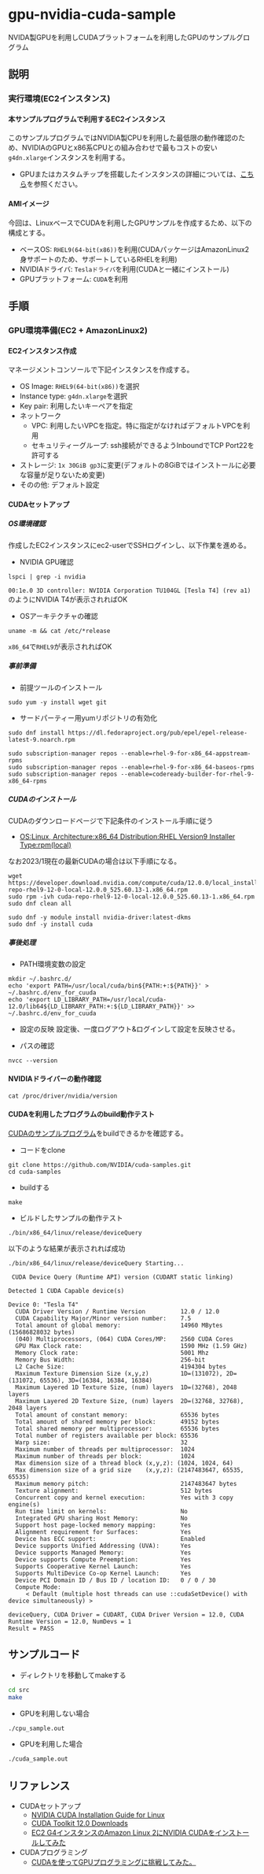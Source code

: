 # gpu-nvidia-cuda-sample
NVIDA製GPUを利用しCUDAプラットフォームを利用したGPUのサンプルグログラム


## 説明
### 実行環境(EC2インスタンス)
#### 本サンプルプログラムで利用するEC2インスタンス
このサンプルプログラムではNVIDIA製CPUを利用した最低限の動作確認のため、NVIDIAのGPUとx86系CPUとの組み合わせで最もコストの安い`g4dn.xlarge`インスタンスを利用する。

- GPUまたはカスタムチップを搭載したインスタンスの詳細については、[こちら](./documents/instances.md)を参照ください。

#### AMIイメージ
今回は、LinuxベースでCUDAを利用したGPUサンプルを作成するため、以下の構成とする。
- ベースOS: `RHEL9(64-bit(x86))`を利用(CUDAパッケージはAmazonLinux2身サポートのため、サポートしているRHELを利用)
- NVIDIAドライバ: `Teslaドライバ`を利用(CUDAと一緒にインストール)
- GPUプラットフォーム: `CUDA`を利用

## 手順
### GPU環境準備(EC2 + AmazonLinux2)
#### EC2インスタンス作成
マネージメントコンソールで下記インスタンスを作成する。
- OS Image: `RHEL9(64-bit(x86))`を選択
- Instance type: `g4dn.xlarge`を選択
- Key pair: 利用したいキーペアを指定
- ネットワーク
    - VPC: 利用したいVPCを指定。特に指定がなければデフォルトVPCを利用
    - セキュリティーグループ: ssh接続ができるようInboundでTCP Port22を許可する
- ストレージ: `1x 30GiB gp3`に変更(デフォルトの8GiBではインストールに必要な容量が足りないため変更)
- そのの他: デフォルト設定

#### CUDAセットアップ
##### OS環境確認
作成したEC2インスタンスにec2-userでSSHログインし、以下作業を進める。
- NVIDIA GPU確認
```shell
lspci | grep -i nvidia
````
`00:1e.0 3D controller: NVIDIA Corporation TU104GL [Tesla T4] (rev a1)`のようにNVIDIA T4が表示されればOK

- OSアーキテクチャの確認
```shell
uname -m && cat /etc/*release
```
`x86_64`で`RHEL9`が表示されればOK

##### 事前準備
- 前提ツールのインストール
```shell
sudo yum -y install wget git
```


- サードパーティー用yumリポジトリの有効化
```shell
sudo dnf install https://dl.fedoraproject.org/pub/epel/epel-release-latest-9.noarch.rpm

sudo subscription-manager repos --enable=rhel-9-for-x86_64-appstream-rpms
sudo subscription-manager repos --enable=rhel-9-for-x86_64-baseos-rpms
sudo subscription-manager repos --enable=codeready-builder-for-rhel-9-x86_64-rpms
```

##### CUDAのインストール
CUDAのダウンロードページで下記条件のインストール手順に従う
- [OS:Linux, Architecture:x86_64 Distribution:RHEL Version9 Installer Type:rpm(local)](https://developer.nvidia.com/cuda-downloads?target_os=Linux&target_arch=x86_64&Distribution=RHEL&target_version=9&target_type=rpm_local)


なお2023/1現在の最新CUDAの場合は以下手順になる。
```shell
wget https://developer.download.nvidia.com/compute/cuda/12.0.0/local_installers/cuda-repo-rhel9-12-0-local-12.0.0_525.60.13-1.x86_64.rpm
sudo rpm -ivh cuda-repo-rhel9-12-0-local-12.0.0_525.60.13-1.x86_64.rpm
sudo dnf clean all

sudo dnf -y module install nvidia-driver:latest-dkms
sudo dnf -y install cuda
```

##### 事後処理
- PATH環境変数の設定
```shell
mkdir ~/.bashrc.d/
echo 'export PATH=/usr/local/cuda/bin${PATH:+:${PATH}}' > ~/.bashrc.d/env_for_cuuda
echo 'export LD_LIBRARY_PATH=/usr/local/cuda-12.0/lib64${LD_LIBRARY_PATH:+:${LD_LIBRARY_PATH}}' >> ~/.bashrc.d/env_for_cuuda
```

- 設定の反映
設定後、一度ログアウト&ログインして設定を反映させる。

- パスの確認
```shell
nvcc --version
```

#### NVIDIAドライバーの動作確認
```shell
cat /proc/driver/nvidia/version
```
#### CUDAを利用したプログラムのbuild動作テスト
[CUDAのサンプルプログラム](https://github.com/nvidia/cuda-samples)をbuildできるかを確認する。
- コードをclone
```shell
git clone https://github.com/NVIDIA/cuda-samples.git
cd cuda-samples
```
- buildする
```shell
make
```
- ビルドしたサンプルの動作テスト
```shell
./bin/x86_64/linux/release/deviceQuery
```
以下のような結果が表示されれば成功
```
./bin/x86_64/linux/release/deviceQuery Starting...

 CUDA Device Query (Runtime API) version (CUDART static linking)

Detected 1 CUDA Capable device(s)

Device 0: "Tesla T4"
  CUDA Driver Version / Runtime Version          12.0 / 12.0
  CUDA Capability Major/Minor version number:    7.5
  Total amount of global memory:                 14960 MBytes (15686828032 bytes)
  (040) Multiprocessors, (064) CUDA Cores/MP:    2560 CUDA Cores
  GPU Max Clock rate:                            1590 MHz (1.59 GHz)
  Memory Clock rate:                             5001 Mhz
  Memory Bus Width:                              256-bit
  L2 Cache Size:                                 4194304 bytes
  Maximum Texture Dimension Size (x,y,z)         1D=(131072), 2D=(131072, 65536), 3D=(16384, 16384, 16384)
  Maximum Layered 1D Texture Size, (num) layers  1D=(32768), 2048 layers
  Maximum Layered 2D Texture Size, (num) layers  2D=(32768, 32768), 2048 layers
  Total amount of constant memory:               65536 bytes
  Total amount of shared memory per block:       49152 bytes
  Total shared memory per multiprocessor:        65536 bytes
  Total number of registers available per block: 65536
  Warp size:                                     32
  Maximum number of threads per multiprocessor:  1024
  Maximum number of threads per block:           1024
  Max dimension size of a thread block (x,y,z): (1024, 1024, 64)
  Max dimension size of a grid size    (x,y,z): (2147483647, 65535, 65535)
  Maximum memory pitch:                          2147483647 bytes
  Texture alignment:                             512 bytes
  Concurrent copy and kernel execution:          Yes with 3 copy engine(s)
  Run time limit on kernels:                     No
  Integrated GPU sharing Host Memory:            No
  Support host page-locked memory mapping:       Yes
  Alignment requirement for Surfaces:            Yes
  Device has ECC support:                        Enabled
  Device supports Unified Addressing (UVA):      Yes
  Device supports Managed Memory:                Yes
  Device supports Compute Preemption:            Yes
  Supports Cooperative Kernel Launch:            Yes
  Supports MultiDevice Co-op Kernel Launch:      Yes
  Device PCI Domain ID / Bus ID / location ID:   0 / 0 / 30
  Compute Mode:
     < Default (multiple host threads can use ::cudaSetDevice() with device simultaneously) >

deviceQuery, CUDA Driver = CUDART, CUDA Driver Version = 12.0, CUDA Runtime Version = 12.0, NumDevs = 1
Result = PASS
```

## サンプルコード
- ディレクトリを移動してmakeする
```sh
cd src
make
```

- GPUを利用しない場合
```sh
./cpu_sample.out
```
- GPUを利用した場合
```sh
./cuda_sample.out
```

## リファレンス
- CUDAセットアップ
    - [NVIDIA CUDA Installation Guide for Linux](https://docs.nvidia.com/cuda/cuda-installation-guide-linux/index.html)
    - [CUDA Toolkit 12.0 Downloads](https://developer.nvidia.com/cuda-downloads?target_os=Linux)
    -  [EC2 G4インスタンスのAmazon Linux 2にNVIDIA CUDAをインストールしてみた](https://dev.classmethod.jp/articles/install-nvidia-cuda-on-ec2-g4-amazon-linux-2/)
- CUDAプログラミング
    - [CUDAを使ってGPUプログラミングに挑戦してみた。](https://nonbiri-tereka.hatenablog.com/entry/2017/04/11/081601)